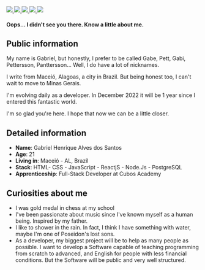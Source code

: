 <div>
    <a target='_blank' href="https://twitch.tv/panttersson">
        <img src="https://img.shields.io/badge/Twitch-9146FF?style=for-the-badge&logo=twitch&logoColor=white">
    </a>
    <a target='_blank' href="https://twitter.com/GabeePett">
        <img src="https://img.shields.io/badge/Twitter-1DA1F2?style=for-the-badge&logo=twitter&logoColor=white">
    </a>
    <a target='_blank' href="https://instagram.com/panttersson">
        <img src="https://img.shields.io/badge/Instagram-E4405F?style=for-the-badge&logo=instagram&logoColor=white">
    </a>
    <a target='_blank' href="https://www.linkedin.com/in/gabrielhalvess/">
        <img src="https://img.shields.io/badge/LinkedIn-0077B5?style=for-the-badge&logo=linkedin&logoColor=white">
    </a>
    <a target='_blank' href="https://www.youtube.com/channel/UCy3FN8FhAP5I0pFAzACIXtQ">
        <img src="https://img.shields.io/badge/YouTube-FF0000?style=for-the-badge&logo=youtube&logoColor=white">
    </a>
</div>

#### Oops... I didn't see you there. Know a little about me.

## Public information

My name is Gabriel, but honestly, I prefer to be called Gabe, Pett, Gabi, Pettersson, Panttersson... Well, I do have a lot of nicknames.

I write from Maceió, Alagoas, a city in Brazil. But being honest too, I can't wait to move to Minas Gerais.

I'm evolving daily as a developer. In December 2022 it will be 1 year since I entered this fantastic world.

I'm so glad you're here. I hope that now we can be a little closer.

## Detailed information

* **Name**: Gabriel Henrique Alves dos Santos
* **Age**: 21
* **Living in**: Maceió - AL, Brazil
* **Stack**: HTML- CSS - JavaScript - ReactjS - Node.Js - PostgreSQL
* **Apprenticeship**: Full-Stack Developer at Cubos Academy

## Curiosities about me

* I was gold medal in chess at my school
* I've been passionate about music since I've known myself as a human being. Inspired by my father.
* I like to shower in the rain. In fact, I think I have something with water, maybe I'm one of Poseidon's lost sons.
* As a developer, my biggest project will be to help as many people as possible. I want to develop a Software capable of teaching programming from scratch to advanced,
 and English for people with less financial conditions. But the Software will be public and very well structured.
